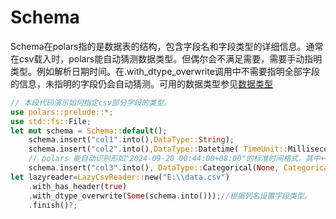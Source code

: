 # Schema

Schema在polars指的是数据表的结构，包含字段名和字段类型的详细信息。通常在csv载入时，polars能自动猜测数据类型。但偶尔会不满足需要，需要手动指明类型。例如解析日期时间。在.with_dtype_overwrite调用中不需要指明全部字段的信息，未指明的字段仍会自动猜测。可用的数据类型参见[数据类型](基本概念.md#数据类型)

```rust
// 本段代码演示如何指定csv部分字段的类型。
use polars::prelude::*;
use std::fs::File;
let mut schema = Schema::default();
    schema.insert("col1".into(),DataType::String);
    schema.insert("col2".into(),DataType::Datetime( TimeUnit::Milliseconds, None));
    // polars 能自动识别形如"2024-09-20 00:44:00+08:00"的标准时间格式，其中+08:00表示时区，如省略时区部分则默认为UTC时区
    schema.insert("col3".into(), DataType::Categorical(None, CategoricalOrdering::Physical ));
let lazyreader=LazyCsvReader::new("E:\\data.csv")
    .with_has_header(true)
    .with_dtype_overwrite(Some(schema.into()));//根据列名设置字段类型。
    .finish()?;
```